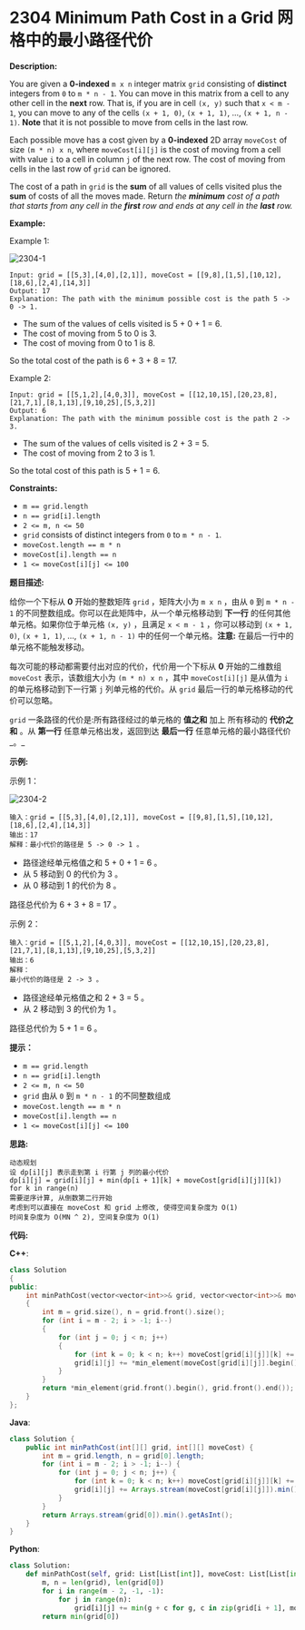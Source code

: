 # 2304 Minimum Path Cost in a Grid 网格中的最小路径代价

__Description:__

You are given a __0-indexed__ `m x n` integer matrix `grid` consisting of __distinct__ integers from `0` to `m * n - 1`. You can move in this matrix from a cell to any other cell in the __next__ row. That is, if you are in cell `(x, y)` such that `x < m - 1`, you can move to any of the cells `(x + 1, 0)`, `(x + 1, 1)`, ..., `(x + 1, n - 1)`. __Note__ that it is not possible to move from cells in the last row.

Each possible move has a cost given by a __0-indexed__ 2D array `moveCost` of size `(m * n) x n`, where `moveCost[i][j]` is the cost of moving from a cell with value `i` to a cell in column `j` of the next row. The cost of moving from cells in the last row of `grid` can be ignored.

The cost of a path in `grid` is the __sum__ of all values of cells visited plus the __sum__ of costs of all the moves made. Return _the __minimum__ cost of a path that starts from any cell in the __first__ row and ends at any cell in the __last__ row._

__Example:__

Example 1:

![2304-1](https://assets.leetcode.com/uploads/2022/04/28/griddrawio-2.png)

```text
Input: grid = [[5,3],[4,0],[2,1]], moveCost = [[9,8],[1,5],[10,12],[18,6],[2,4],[14,3]]
Output: 17
Explanation: The path with the minimum possible cost is the path 5 -> 0 -> 1.
```

- The sum of the values of cells visited is 5 + 0 + 1 = 6.
- The cost of moving from 5 to 0 is 3.
- The cost of moving from 0 to 1 is 8.

So the total cost of the path is 6 + 3 + 8 = 17.

Example 2:

```text
Input: grid = [[5,1,2],[4,0,3]], moveCost = [[12,10,15],[20,23,8],[21,7,1],[8,1,13],[9,10,25],[5,3,2]]
Output: 6
Explanation: The path with the minimum possible cost is the path 2 -> 3.
```

- The sum of the values of cells visited is 2 + 3 = 5.
- The cost of moving from 2 to 3 is 1.

So the total cost of this path is 5 + 1 = 6.

__Constraints:__

- `m == grid.length`
- `n == grid[i].length`
- `2 <= m, n <= 50`
- `grid` consists of distinct integers from `0` to `m * n - 1`.
- `moveCost.length == m * n`
- `moveCost[i].length == n`
- `1 <= moveCost[i][j] <= 100`

__题目描述:__

给你一个下标从 __0__ 开始的整数矩阵 `grid` ，矩阵大小为 `m x n` ，由从 `0` 到 `m * n - 1` 的不同整数组成。你可以在此矩阵中，从一个单元格移动到 __下一行__ 的任何其他单元格。如果你位于单元格 `(x, y)` ，且满足 `x < m - 1` ，你可以移动到 `(x + 1, 0)`, `(x + 1, 1)`, ..., `(x + 1, n - 1)` 中的任何一个单元格。__注意:__ 在最后一行中的单元格不能触发移动。

每次可能的移动都需要付出对应的代价，代价用一个下标从 __0__ 开始的二维数组 `moveCost` 表示，该数组大小为 `(m * n) x n` ，其中 `moveCost[i][j]` 是从值为 `i` 的单元格移动到下一行第 `j` 列单元格的代价。从 `grid` 最后一行的单元格移动的代价可以忽略。

`grid` 一条路径的代价是:所有路径经过的单元格的 __值之和__ 加上 所有移动的 __代价之和__ 。从 __第一行__ 任意单元格出发，返回到达 __最后一行__ 任意单元格的最小路径代价_。_

__示例:__

示例 1：

![2304-2](https://assets.leetcode.com/uploads/2022/04/28/griddrawio-2.png)

```text
输入：grid = [[5,3],[4,0],[2,1]], moveCost = [[9,8],[1,5],[10,12],[18,6],[2,4],[14,3]]
输出：17
解释：最小代价的路径是 5 -> 0 -> 1 。
```

- 路径途经单元格值之和 5 + 0 + 1 = 6 。
- 从 5 移动到 0 的代价为 3 。
- 从 0 移动到 1 的代价为 8 。

路径总代价为 6 + 3 + 8 = 17 。

示例 2：

```text
输入：grid = [[5,1,2],[4,0,3]], moveCost = [[12,10,15],[20,23,8],[21,7,1],[8,1,13],[9,10,25],[5,3,2]]
输出：6
解释：
最小代价的路径是 2 -> 3 。
```

- 路径途经单元格值之和 2 + 3 = 5 。
- 从 2 移动到 3 的代价为 1 。

路径总代价为 5 + 1 = 6 。

__提示：__

- `m == grid.length`
- `n == grid[i].length`
- `2 <= m, n <= 50`
- `grid` 由从 `0` 到 `m * n - 1` 的不同整数组成
- `moveCost.length == m * n`
- `moveCost[i].length == n`
- `1 <= moveCost[i][j] <= 100`

__思路:__

```text
动态规划
设 dp[i][j] 表示走到第 i 行第 j 列的最小代价
dp[i][j] = grid[i][j] + min(dp[i + 1][k] + moveCost[grid[i][j]][k]) for k in range(n)
需要逆序计算, 从倒数第二行开始
考虑到可以直接在 moveCost 和 grid 上修改, 使得空间复杂度为 O(1)
时间复杂度为 O(MN ^ 2), 空间复杂度为 O(1)
```

__代码:__

__C++__:

```C++
class Solution 
{
public:
    int minPathCost(vector<vector<int>>& grid, vector<vector<int>>& moveCost) 
    {
        int m = grid.size(), n = grid.front().size();
        for (int i = m - 2; i > -1; i--) 
        {
            for (int j = 0; j < n; j++) 
            {
                for (int k = 0; k < n; k++) moveCost[grid[i][j]][k] += grid[i + 1][k];
                grid[i][j] += *min_element(moveCost[grid[i][j]].begin(), moveCost[grid[i][j]].end());
            }
        }
        return *min_element(grid.front().begin(), grid.front().end());
    }
};
```

__Java__:

```Java
class Solution {
    public int minPathCost(int[][] grid, int[][] moveCost) {
        int m = grid.length, n = grid[0].length;
        for (int i = m - 2; i > -1; i--) {
            for (int j = 0; j < n; j++) {
                for (int k = 0; k < n; k++) moveCost[grid[i][j]][k] += grid[i + 1][k];
                grid[i][j] += Arrays.stream(moveCost[grid[i][j]]).min().getAsInt();
            }
        }
        return Arrays.stream(grid[0]).min().getAsInt();
    }
}
```

__Python__:

```Python
class Solution:
    def minPathCost(self, grid: List[List[int]], moveCost: List[List[int]]) -> int:
        m, n = len(grid), len(grid[0])
        for i in range(m - 2, -1, -1):
            for j in range(n):
                grid[i][j] += min(g + c for g, c in zip(grid[i + 1], moveCost[grid[i][j]]))
        return min(grid[0])
```
